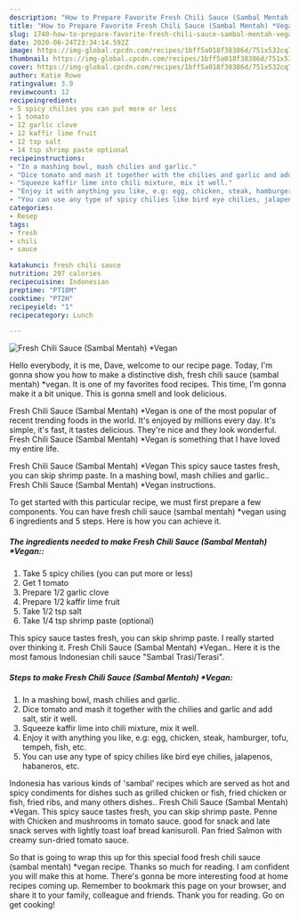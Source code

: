 ```yaml
---
description: "How to Prepare Favorite Fresh Chili Sauce (Sambal Mentah) *Vegan"
title: "How to Prepare Favorite Fresh Chili Sauce (Sambal Mentah) *Vegan"
slug: 1740-how-to-prepare-favorite-fresh-chili-sauce-sambal-mentah-vegan
date: 2020-06-24T23:34:14.592Z
image: https://img-global.cpcdn.com/recipes/1bff5a018f38386d/751x532cq70/fresh-chili-sauce-sambal-mentah-vegan-recipe-main-photo.jpg
thumbnail: https://img-global.cpcdn.com/recipes/1bff5a018f38386d/751x532cq70/fresh-chili-sauce-sambal-mentah-vegan-recipe-main-photo.jpg
cover: https://img-global.cpcdn.com/recipes/1bff5a018f38386d/751x532cq70/fresh-chili-sauce-sambal-mentah-vegan-recipe-main-photo.jpg
author: Katie Rowe
ratingvalue: 3.9
reviewcount: 12
recipeingredient:
- 5 spicy chilies you can put more or less
- 1 tomato
- 12 garlic clove
- 12 kaffir lime fruit
- 12 tsp salt
- 14 tsp shrimp paste optional
recipeinstructions:
- "In a mashing bowl, mash chilies and garlic."
- "Dice tomato and mash it together with the chilies and garlic and add salt, stir it well."
- "Squeeze kaffir lime into chili mixture, mix it well."
- "Enjoy it with anything you like, e.g: egg, chicken, steak, hamburger, tofu, tempeh, fish, etc."
- "You can use any type of spicy chilies like bird eye chilies, jalapenos, habaneros, etc."
categories:
- Resep
tags:
- fresh
- chili
- sauce

katakunci: fresh chili sauce
nutrition: 297 calories
recipecuisine: Indonesian
preptime: "PT18M"
cooktime: "PT2H"
recipeyield: "1"
recipecategory: Lunch

---
```



![Fresh Chili Sauce (Sambal Mentah) *Vegan](https://img-global.cpcdn.com/recipes/1bff5a018f38386d/751x532cq70/fresh-chili-sauce-sambal-mentah-vegan-recipe-main-photo.jpg)

Hello everybody, it is me, Dave, welcome to our recipe page. Today, I'm gonna show you how to make a distinctive dish, fresh chili sauce (sambal mentah) *vegan. It is one of my favorites food recipes. This time, I'm gonna make it a bit unique. This is gonna smell and look delicious.

Fresh Chili Sauce (Sambal Mentah) *Vegan is one of the most popular of recent trending foods in the world. It's enjoyed by millions every day. It's simple, it's fast, it tastes delicious. They're nice and they look wonderful. Fresh Chili Sauce (Sambal Mentah) *Vegan is something that I have loved my entire life.

Fresh Chili Sauce (Sambal Mentah) *Vegan This spicy sauce tastes fresh, you can skip shrimp paste. In a mashing bowl, mash chilies and garlic.. Fresh Chili Sauce (Sambal Mentah) *Vegan instructions.


To get started with this particular recipe, we must first prepare a few components. You can have fresh chili sauce (sambal mentah) *vegan using 6 ingredients and 5 steps. Here is how you can achieve it.

##### The ingredients needed to make Fresh Chili Sauce (Sambal Mentah) *Vegan::

1. Take 5 spicy chilies (you can put more or less)
1. Get 1 tomato
1. Prepare 1/2 garlic clove
1. Prepare 1/2 kaffir lime fruit
1. Take 1/2 tsp salt
1. Take 1/4 tsp shrimp paste (optional)


This spicy sauce tastes fresh, you can skip shrimp paste. I really started over thinking it. Fresh Chili Sauce (Sambal Mentah) *Vegan.. Here it is the most famous Indonesian chili sauce &#34;Sambal Trasi/Terasi&#34;. 

##### Steps to make Fresh Chili Sauce (Sambal Mentah) *Vegan:

1. In a mashing bowl, mash chilies and garlic.
1. Dice tomato and mash it together with the chilies and garlic and add salt, stir it well.
1. Squeeze kaffir lime into chili mixture, mix it well.
1. Enjoy it with anything you like, e.g: egg, chicken, steak, hamburger, tofu, tempeh, fish, etc.
1. You can use any type of spicy chilies like bird eye chilies, jalapenos, habaneros, etc.


Indonesia has various kinds of &#39;sambal&#39; recipes which are served as hot and spicy condiments for dishes such as grilled chicken or fish, fried chicken or fish, fried ribs, and many others dishes.. Fresh Chili Sauce (Sambal Mentah) *Vegan. This spicy sauce tastes fresh, you can skip shrimp paste. Penne with Chicken and mushrooms in tomato sauce. good for snack and late snack serves with lightly toast loaf bread kanisuroll. Pan fried Salmon with creamy sun-dried tomato sauce. 

So that is going to wrap this up for this special food fresh chili sauce (sambal mentah) *vegan recipe. Thanks so much for reading. I am confident you will make this at home. There's gonna be more interesting food at home recipes coming up. Remember to bookmark this page on your browser, and share it to your family, colleague and friends. Thank you for reading. Go on get cooking!
